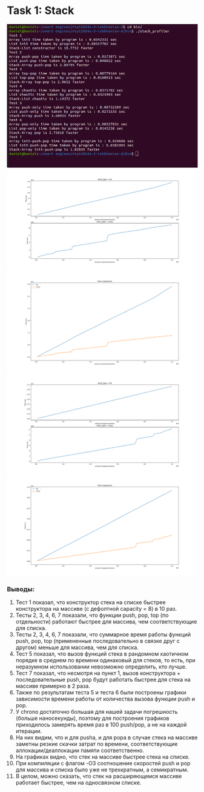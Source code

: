 # Task 1: Stack
![screen.png](https://github.com/Danchess17/mipt2024s-3-ishkhanian-d/blob/main/png/screen.png)
![push1.png](https://github.com/Danchess17/mipt2024s-3-ishkhanian-d/blob/main/png/push1.png)
![push1.png](https://github.com/Danchess17/mipt2024s-3-ishkhanian-d/blob/main/png/push2.png)
![pop1.png](https://github.com/Danchess17/mipt2024s-3-ishkhanian-d/blob/main/png/pop1.png)
![pop2.png](https://github.com/Danchess17/mipt2024s-3-ishkhanian-d/blob/main/png/pop2.png)
### Выводы:
1) Тест 1 показал, что конструктор стека на списке быстрее конструктора на массиве (с дефолтной capacity = 8) в 10 раз.
2) Тесты 2, 3, 4, 6, 7 показали, что функции push, pop, top (по отдельности) работают быстрее для массива, чем соответствующие для списка.
3) Тесты 2, 3, 4, 6, 7 показали, что суммарное время работы функций push, pop, top (примененные последовательно в связке друг с другом) меньше для массива, чем для списка.
4) Тест 5 показал, что вызов функций стека в рандомном хаотичном порядке в среднем по времени одинаковый для стеков, то есть, при неразумном использовании невозможно определить, кто лучше.
5) Тест 7 показал, что несмотря на пункт 1, вызов конструктора + последовательные push, pop будут работать быстрее для стека на массиве примерно в 2 раза.
6) Также по результатам теста 5 и теста 6 были построены графики зависимости времени работы от количества вызова функции push и pop.
7) У chrono достаточно большая для нашей задачи погрешность (больше наносекунды), поэтому для построения графиков приходилось замерять время раз в 100 push/pop, а не на каждой итерации.
8) На них видим, что и для pusha, и для popa в случае стека на массиве заметны резкие скачки затрат по времени, соответствующие аллокации/деаллокации памяти соответственно.
9) На графиках видно, что стек на массиве быстрее стека на списке.
10) При компиляции c флагом -O3 соотношение скоростей push и pop для массива и списка было уже не трехкратным, а семикратным. 
11) В целом, можно сказать, что стек на расширяющемся массиве работает быстрее, чем на односвязном списке.

